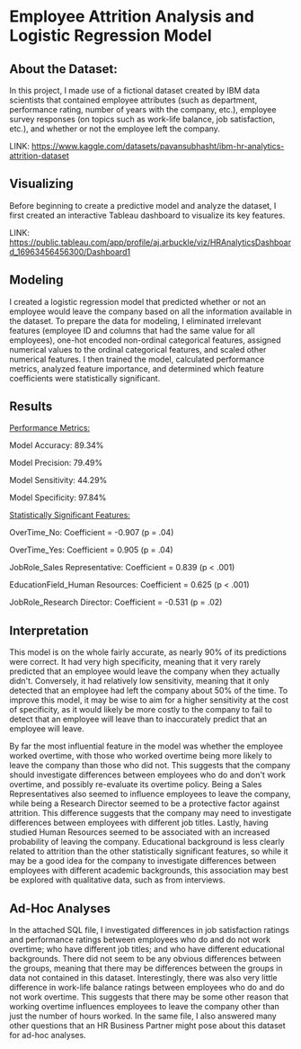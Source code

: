 # Employee Attrition Analysis and Logistic Regression Model 

## About the Dataset: 

In this project, I made use of a fictional dataset created by IBM data scientists that contained employee attributes (such as department, performance rating, number of years with the company, etc.), employee survey responses (on topics such as work-life balance, job satisfaction, etc.), and whether or not the employee left the company. 
    
LINK: https://www.kaggle.com/datasets/pavansubhasht/ibm-hr-analytics-attrition-dataset

## Visualizing

Before beginning to create a predictive model and analyze the dataset, I first created an interactive Tableau dashboard to visualize its key features. 

LINK: https://public.tableau.com/app/profile/aj.arbuckle/viz/HRAnalyticsDashboard_16963456456300/Dashboard1

## Modeling 

I created a logistic regression model that predicted whether or not an employee would leave the company based on all the information available in the dataset. To prepare the data for modeling, I eliminated irrelevant features (employee ID and columns that had the same value for all employees), one-hot encoded non-ordinal categorical features, assigned numerical values to the ordinal categorical features, and scaled other numerical features. I then trained the model, calculated performance metrics, analyzed feature importance, and determined which feature coefficients were statistically significant. 

## Results 

<u>Performance Metrics:</u>

Model Accuracy: 89.34%

Model Precision: 79.49%

Model Sensitivity: 44.29%

Model Specificity: 97.84%

<u>Statistically Significant Features:</u>

OverTime_No: Coefficient = -0.907 (p = .04)

OverTime_Yes: Coefficient = 0.905 (p = .04)

JobRole_Sales Representative: Coefficient =	0.839 (p < .001)

EducationField_Human Resources:	Coefficient = 0.625 (p < .001)

JobRole_Research Director: Coefficient = -0.531 (p = .02)

## Interpretation

This model is on the whole fairly accurate, as nearly 90% of its predictions were correct. It had very high specificity, meaning that it very rarely predicted that an employee would leave the company when they actually didn't. Conversely, it had relatively low sensitivity, meaning that it only detected that an employee had left the company about 50% of the time. To improve this model, it may be wise to aim for a higher sensitivity at the cost of specificity, as it would likely be more costly to the company to fail to detect that an employee will leave than to inaccurately predict that an employee will leave. 

By far the most influential feature in the model was whether the employee worked overtime, with those who worked overtime being more likely to leave the company than those who did not. This suggests that the company should investigate differences between employees who do and don't work overtime, and possibly re-evaluate its overtime policy. Being a Sales Representatives also seemed to influence employees to leave the company, while being a Research Director seemed to be a protective factor against attrition. This difference suggests that the company may need to investigate differences between employees with different job titles. Lastly, having studied Human Resources seemed to be associated with an increased probability of leaving the company. Educational background is less clearly related to attrition than the other statistically significant features, so while it may be a good idea for the company to investigate differences between employees with different academic backgrounds, this association may best be explored with qualitative data, such as from interviews. 

## Ad-Hoc Analyses

In the attached SQL file, I investigated differences in job satisfaction ratings and performance ratings between employees who do and do not work overtime; who have different job titles; and who have different educational backgrounds. There did not seem to be any obvious differences between the groups, meaning that there may be differences between the groups in data not contained in this dataset. Interestingly, there was also very little difference in work-life balance ratings between employees who do and do not work overtime. This suggests that there may be some other reason that working overtime influences employees to leave the company other than just the number of hours worked. In the same file, I also answered many other questions that an HR Business Partner might pose about this dataset for ad-hoc analyses. 

    
